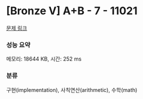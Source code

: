 # [Bronze V] A+B - 7 - 11021 

[문제 링크](https://www.acmicpc.net/problem/11021) 

### 성능 요약

메모리: 18644 KB, 시간: 252 ms

### 분류

구현(implementation), 사칙연산(arithmetic), 수학(math)

